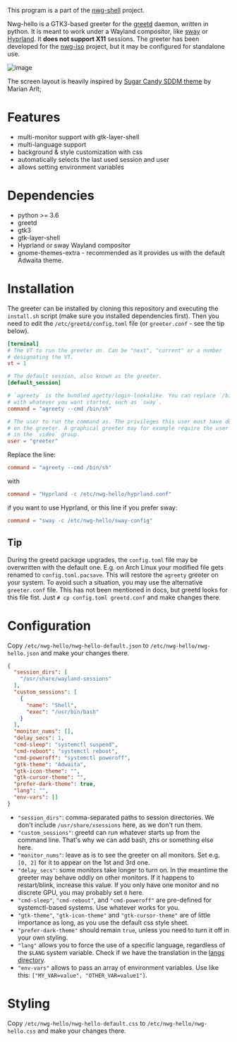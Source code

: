 This program is a part of the [nwg-shell](https://nwg-piotr.github.io/nwg-shell) project.

Nwg-hello is a GTK3-based greeter for the [greetd](https://git.sr.ht/~kennylevinsen/greetd) daemon, written in python.
It is meant to work under a Wayland compositor, like [sway](https://swaywm.org) or [Hyprland](https://hyprland.org). 
It __does not support X11__ sessions. The greeter has been developed for the [nwg-iso](https://github.com/nwg-piotr/nwg-iso) 
project, but it may be configured for standalone use.

![image](https://github.com/nwg-piotr/nwg-hello/assets/20579136/12da658f-ff2f-4a60-b5e4-797175928ebc)

The screen layout is heavily inspired by [Sugar Candy SDDM theme](https://framagit.org/MarianArlt/sddm-sugar-candy) 
by Marian Arlt;

# Features

- multi-monitor support with gtk-layer-shell
- multi-language support
- background & style customization with css
- automatically selects the last used session and user
- allows setting environment variables

# Dependencies

- python >= 3.6
- greetd
- gtk3
- gtk-layer-shell
- Hyprland or sway Wayland compositor
- gnome-themes-extra - recommended as it provides us with the default Adwaita theme.

# Installation

The greeter can be installed by cloning this repository and executing the `install.sh` script (make sure you installed
dependencies first). Then you need to edit the `/etc/greetd/config.toml` file (or `greeter.conf` - see the tip below).

```toml
[terminal]
# The VT to run the greeter on. Can be "next", "current" or a number
# designating the VT.
vt = 1

# The default session, also known as the greeter.
[default_session]

# `agreety` is the bundled agetty/login-lookalike. You can replace `/bin/sh`
# with whatever you want started, such as `sway`.
command = "agreety --cmd /bin/sh"

# The user to run the command as. The privileges this user must have depends
# on the greeter. A graphical greeter may for example require the user to be
# in the `video` group.
user = "greeter"
```

Replace the line:

```toml
command = "agreety --cmd /bin/sh"
```

with

```toml
command = "Hyprland -c /etc/nwg-hello/hyprland.conf"
```

if you want to use Hyprland, or this line if you prefer sway:

```toml
command = "sway -c /etc/nwg-hello/sway-config"
```

## Tip

During the greetd package upgrades, the `config.toml` file may be overwritten with the default one. E.g. on Arch Linux
your modified file gets renamed to `config.toml.pacsave`. This will restore the `agreety` greeter on your system.
To avoid such a situation, you may use the alternative `greeter.conf` file. This has not been mentioned in docs, 
but greetd looks for this file fist. Just `# cp config.toml greetd.conf` and make changes there.

# Configuration

Copy `/etc/nwg-hello/nwg-hello-default.json` to `/etc/nwg-hello/nwg-hello.json` and make your changes there.

```json
{
  "session_dirs": [
    "/usr/share/wayland-sessions"
  ],
  "custom_sessions": [
    {
      "name": "Shell",
      "exec": "/usr/bin/bash"
    }
  ],
  "monitor_nums": [],
  "delay_secs": 1,
  "cmd-sleep": "systemctl suspend",
  "cmd-reboot": "systemctl reboot",
  "cmd-poweroff": "systemctl poweroff",
  "gtk-theme": "Adwaita",
  "gtk-icon-theme": "",
  "gtk-cursor-theme": "",
  "prefer-dark-theme": true,
  "lang": "",
  "env-vars": []
}
```

- `"session_dirs"`: comma-separated paths to session directories. We don't include `/usr/share/xsessions` here, as we don't run them.
- `"custom_sessions"`: greetd can run whatever starts up from the command line. That's why we can add bash, zhs or something else here.
- `"monitor_nums"`: leave as is to see the greeter on all monitors. Set e.g. `[0, 2]` for it to appear on the 1st and 3rd one.
- `"delay_secs"`: some monitors take longer to turn on. In the meantime the greeter may behave oddly on other monitors. If it happens to restart/blink, increase this value. If you only have one monitor and no discrete GPU, you may probably set `0` here.
- `"cmd-sleep"`, `"cmd-reboot"`, and `"cmd-poweroff"` are pre-defined for systemctl-based systems. Use whatever works for you.
- `"gtk-theme"`, `"gtk-icon-theme"` and `"gtk-cursor-theme"` are of little importance as long, as you use the default css style sheet.
- `"prefer-dark-theme"` should remain `true`, unless you need to turn it off in your own styling.
- `"lang"` allows you to force the use of a specific language, regardless of the `$LANG` system variable. Check if we have the translation in the [langs directory](https://github.com/nwg-piotr/nwg-hello/tree/main/nwg_hello/langs).
- `"env-vars"` allows to pass an array of environment variables. Use like this: `["MY_VAR=value", "OTHER_VAR=value1"]`.

# Styling

Copy `/etc/nwg-hello/nwg-hello-default.css` to `/etc/nwg-hello/nwg-hello.css` and make your changes there.